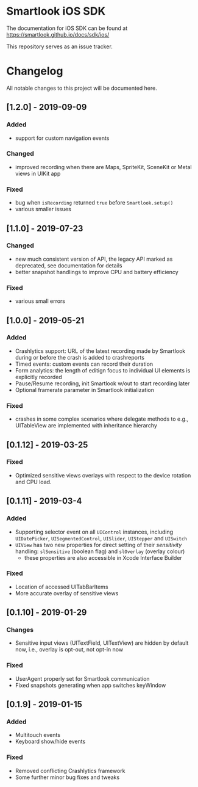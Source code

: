 # Smartlook iOS SDK

The documentation for iOS SDK can be found at https://smartlook.github.io/docs/sdk/ios/

This repository serves as an issue tracker.

# Changelog
All notable changes to this project will be documented here.

## [1.2.0] - 2019-09-09
### Added
- support for custom navigation events
### Changed
- improved recording when there are Maps, SpriteKit, SceneKit or Metal views in UIKit app
### Fixed
- bug when `isRecording` returned `true` before `Smartlook.setup()`
- various smaller issues

## [1.1.0] - 2019-07-23
### Changed
- new much consistent version of API, the legacy API marked as deprecated, see documentation for details
- better snapshot handlings to improve CPU and battery efficiency
### Fixed
- various small errors

## [1.0.0] - 2019-05-21
### Added 
- Crashlytics support: URL of the latest recording made by Smartlook during or before the crash is added to crashreports
- Timed events: custom events can record their duration
- Form analytics: the length of editign focus to individual UI elements is explicitly recorded
- Pause/Resume recording, init Smartlook w/out to start recording later
- Optional framerate parameter in Smartlook initialization
### Fixed
- crashes in some complex scenarios where delegate methods to e.g., UITableView are implemented with inheritance hierarchy

## [0.1.12] - 2019-03-25
### Fixed
- Optimized sensitive views overlays with respect to the device rotation and CPU load.

## [0.1.11] - 2019-03-4
### Added
- Supporting selector event on all `UIControl` instances, including `UIDatePicker`, `UISegmentedControl`, `UISlider`, `UIStepper` and `UISwitch`
- `UIView` has two new properties for direct setting of their *sensitivity* handling: `slSensitive` (boolean flag) and `slOverlay` (overlay colour)
  - these properties are also accessible in Xcode Interface Builder

### Fixed
- Location of accessed UITabBarItems
- More accurate overlay of sensitive views

## [0.1.10] - 2019-01-29
### Changes
- Sensitive input views (UITextField, UITextView) are hidden by default now, i.e., overlay is opt-out, not opt-in now
### Fixed
- UserAgent properly set for Smartlook communication
- Fixed snapshots generating when app switches keyWindow


## [0.1.9] - 2019-01-15
### Added
- Multitouch events
- Keyboard show/hide events
### Fixed
- Removed conflicting Crashlytics framework
- Some further minor bug fixes and tweaks
